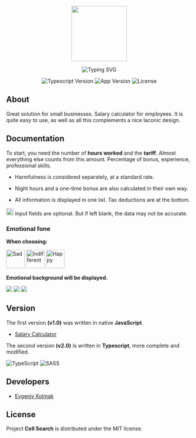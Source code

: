 <p align="center">
      <img src="https://i.ibb.co/yWSs2cR/calculator.png" width="150">
</p>
<p align="center"><img src="https://readme-typing-svg.demolab.com?font=Comfortaa&size=32&pause=1000&color=FFFFFF&center=true&width=532&lines=SALARY+CALCULATOR" alt="Typing SVG" /></p>
<p align="center">
   <img src="https://img.shields.io/badge/Typescript-%5E4.9.4-blue" alt="Typescript Version">
   <img src="https://img.shields.io/badge/Version-v2.0-9cf" alt="App Version">
   <img src="https://img.shields.io/badge/License-MIT-green" alt="License">
</p>

## About

Great solution for small businesses. Salary calculator for employees. It is quite easy to use, as well as all this complements a nice laconic design.

## Documentation

To start, you need the number of **hours worked** and the **tariff**. Almost everything else counts from this amount. Percentage of bonus, experience, professional skills.

+ Harmfulness is considered separately, at a standard rate.

+ Night hours and a one-time bonus are also calculated in their own way.

+ All information is displayed in one list. Tax deductions are at the bottom.

<img src="https://i.ibb.co/9ZYgYq8/warning.png" alt="Warning" width="20"> Input fields are optional. But if left blank, the data may not be accurate.

### Emotional fone

**When choosing:**

   <img src="https://i.ibb.co/nj7twj9/sad.png" alt="Sad" width="50">
   <img src="https://i.ibb.co/F48sJm1/indifferent.png" alt="Indifferent" width="50">
   <img src="https://i.ibb.co/v4sPyzK/happy.png" alt="Happy" width="50">
   
**Emotional background will be displayed.**

<img src="https://i.ibb.co/cFn26dG/happy.jpg"> <img src="https://i.ibb.co/1bZY16t/indifferent.jpg"> <img src="https://i.ibb.co/sKjFt7Q/sad.jpg">

## Version

The first version **(v1.0)** was written in native **JavaScript**. 
- [Salary Calculator](https://github.com/evgeniy-kolmak/salary-calculator)

The second version **(v2.0)** is written in **Typescript**, more complete and modified.

![TypeScript](https://img.shields.io/badge/typescript-%23007ACC.svg?style=for-the-badge&logo=typescript&logoColor=white) ![SASS](https://img.shields.io/badge/SASS-hotpink.svg?style=for-the-badge&logo=SASS&logoColor=white)

## Developers

- [Evgeniy Kolmak](https://github.com/evgeniy-kolmak)

## License

Project **Cell Search** is distributed under the MIT license.
